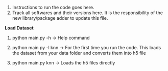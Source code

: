 1. Instructions to run the code goes here.
2. Track all softwares and their versions here. It is the responsibility of the new library/package adder to update this file.


<b>Load Dataset</b>
1. python main.py -h -> Help command

2. python main.py -l knn  -> For the first time you run the code. This loads the dataset from your data folder and converts them into h5 file

3. python main.py knn -> Loads the h5 files directly 
